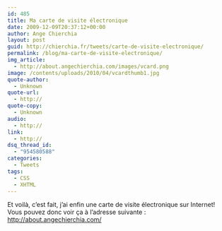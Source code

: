 ```yaml
---
id: 485
title: Ma carte de visite électronique
date: 2009-12-09T20:37:12+00:00
author: Ange Chierchia
layout: post
guid: http://chierchia.fr/tweets/carte-de-visite-electronique/
permalink: /blog/ma-carte-de-visite-electronique/
img_article:
  - http://about.angechierchia.com/images/vcard.png
image: /contents/uploads/2010/04/vcardthumb1.jpg
quote-author:
  - Unknown
quote-url:
  - http://
quote-copy:
  - Unknown
audio:
  - http://
link:
  - http://
dsq_thread_id:
  - "954580588"
categories:
  - Tweets
tags:
  - CSS
  - XHTML
---
```

Et voilà, c&rsquo;est fait, j&rsquo;ai enfin une carte de visite électronique sur Internet! Vous pouvez donc voir ça à l&rsquo;adresse suivante : <http://about.angechierchia.com/>